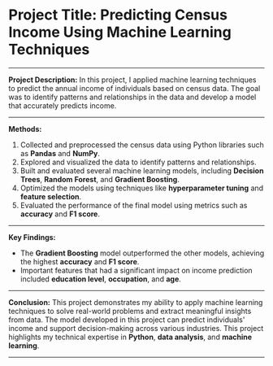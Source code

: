 # Project Title: Predicting Census Income Using Machine Learning Techniques

---

**Project Description:**
In this project, I applied machine learning techniques to predict the annual income of individuals based on census data. The goal was to identify patterns and relationships in the data and develop a model that accurately predicts income.

---

**Methods:**
1. Collected and preprocessed the census data using Python libraries such as **Pandas** and **NumPy**.
2. Explored and visualized the data to identify patterns and relationships.
3. Built and evaluated several machine learning models, including **Decision Trees**, **Random Forest**, and **Gradient Boosting**.
4. Optimized the models using techniques like **hyperparameter tuning** and **feature selection**.
5. Evaluated the performance of the final model using metrics such as **accuracy** and **F1 score**.

---

**Key Findings:**
- The **Gradient Boosting** model outperformed the other models, achieving the highest **accuracy** and **F1 score**.
- Important features that had a significant impact on income prediction included **education level**, **occupation**, and **age**.

---

**Conclusion:**
This project demonstrates my ability to apply machine learning techniques to solve real-world problems and extract meaningful insights from data. The model developed in this project can predict individuals' income and support decision-making across various industries. This project highlights my technical expertise in **Python**, **data analysis**, and **machine learning**.

---
